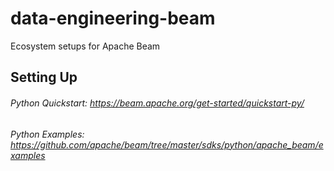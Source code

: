 # data-engineering-beam
Ecosystem setups for Apache Beam

## Setting Up
###### Python Quickstart: https://beam.apache.org/get-started/quickstart-py/
###### Python Examples: https://github.com/apache/beam/tree/master/sdks/python/apache_beam/examples
